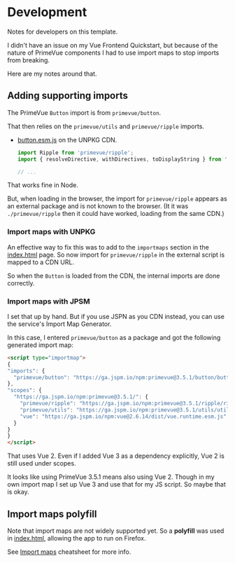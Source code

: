 # Development

Notes for developers on this template.

I didn't have an issue on my Vue Frontend Quickstart, but because of the nature of PrimeVue components I had to use import maps to stop imports from breaking.

Here are my notes around that.


## Adding supporting imports

The PrimeVue `Button` import is from `primevue/button`.

That then relies on the `primevue/utils` and `primevue/ripple` imports.

- [button.esm.js](https://unpkg.com/primevue@3.4.0/button/button.esm.js) on the UNPKG CDN.
    ```javascript
    import Ripple from 'primevue/ripple';
    import { resolveDirective, withDirectives, toDisplayString } from 'vue';
    
    // ...
    ```

That works fine in Node. 

But, when loading in the browser, the import for `primevue/ripple` appears as an external package and is not known to the browser. (It it was `./primevue/ripple` then it could have worked, loading from the same CDN.)

### Import maps with UNPKG

An effective way to fix this was to add to the `importmaps` section in the [index.html](/index.html) page. So now import for `primevue/ripple` in the external script is mapped to a CDN URL.

So when the `Button` is loaded from the CDN, the internal imports are done correctly.

### Import maps with JPSM

I set that up by hand. But if you use JSPN as you CDN instead, you can use the service's Import Map Generator.

In this case, I entered `primevue/button` as a package and got the following generated import map:

```html
<script type="importmap">
{
"imports": {
  "primevue/button": "https://ga.jspm.io/npm:primevue@3.5.1/button/button.esm.js"
},
"scopes": {
  "https://ga.jspm.io/npm:primevue@3.5.1/": {
    "primevue/ripple": "https://ga.jspm.io/npm:primevue@3.5.1/ripple/ripple.esm.js",
    "primevue/utils": "https://ga.jspm.io/npm:primevue@3.5.1/utils/utils.esm.js",
    "vue": "https://ga.jspm.io/npm:vue@2.6.14/dist/vue.runtime.esm.js"
  }
}
}
</script>
```

That uses Vue 2. Even if I added Vue 3 as a dependency explicitly, Vue 2 is still used under scopes.

It looks like using PrimeVue 3.5.1 means also using Vue 2. Though in my own import map I set up Vue 3 and use that for my JS script. So maybe that is okay.


## Import maps polyfill

Note that import maps are not widely supported yet. So a **polyfill** was used in [index.html](/index.html), allowing the app to run on Firefox.

See [Import maps][] cheatsheet for more info.

[Import maps]: https://michaelcurrin.github.io/dev-cheatsheets/cheatsheets/javascript/general/modules/import-maps.html
